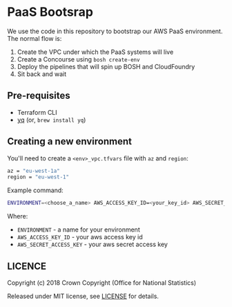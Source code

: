 # PaaS Bootsrap

We use the code in this repository to bootstrap our AWS PaaS environment. The normal flow is:

1. Create the VPC under which the PaaS systems will live
2. Create a Concourse using `bosh create-env`
3. Deploy the pipelines that will spin up BOSH and CloudFoundry
4. Sit back and wait

## Pre-requisites

- Terraform CLI
- [yq](https://github.com/mikefarah/yq) (or, `brew install yq`)

## Creating a new environment

You'll need to create a `<env>_vpc.tfvars` file with `az` and `region`:

```sh
az = "eu-west-1a"
region = "eu-west-1"
```

Example command:

```sh
ENVIRONMENT=<choose_a_name> AWS_ACCESS_KEY_ID=<your_key_id> AWS_SECRET_ACCESS_KEY=<your_secret_key> make concourse
```

Where:

- `ENVIRONMENT` - a name for your environment
- `AWS_ACCESS_KEY_ID` - your aws access key id
- `AWS_SECRET_ACCESS_KEY` - your aws secret access key

## LICENCE

Copyright (c) 2018 Crown Copyright (Office for National Statistics)

Released under MIT license, see [LICENSE](LICENSE) for details.
